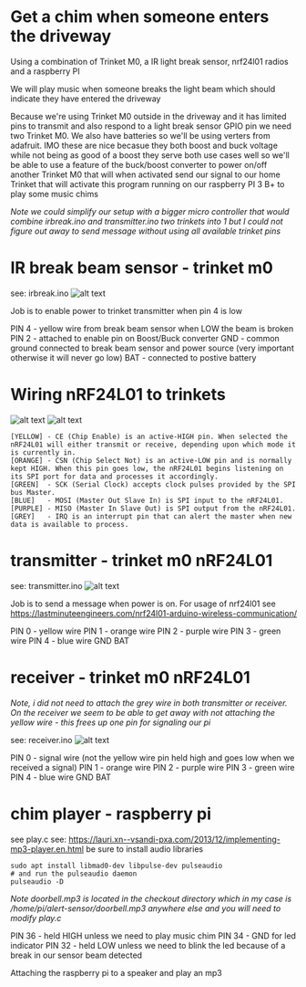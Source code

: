 # Get a chim when someone enters the driveway

Using a combination of Trinket M0, a IR light break sensor, nrf24l01 radios and a raspberry PI


We will play music when someone breaks the light beam which should indicate they have entered the driveway


Because we're using Trinket M0 outside in the driveway and it has limited pins to transmit and also respond to a 
light break sensor GPIO pin we need two Trinket M0.   We also have batteries so we'll be using verters from adafruit.
IMO these are nice becasue they both boost and buck voltage while not being as good of a boost they serve both use cases
well so we'll be able to use a feature of the buck/boost converter to power on/off another Trinket M0 that will when activated
send our signal to our home Trinket that will activate this program running on our raspberry PI 3 B+ to play some music chims

*Note we could simplify our setup with a bigger micro controller that would combine irbreak.ino and transmitter.ino two trinkets into 1 but I could not figure out away to send message without using all available trinket pins*

# IR break beam sensor - trinket m0 
see: irbreak.ino
![alt text](https://github.com/taf2/alert-sensor/blob/master/images/ir-break-beam.jpg?raw=true)

Job is to enable power to trinket transmitter when pin 4 is low

PIN 4 - yellow wire from break beam sensor when LOW the beam is broken
PIN 2 - attached to enable pin on Boost/Buck converter
GND   - common ground connected to break beam sensor and power source (very important otherwise it will never go low)
BAT   - connected to postive battery

# Wiring nRF24L01 to trinkets
![alt text](https://github.com/taf2/alert-sensor/blob/master/images/Pinout-nRF24L01-PA-LNA-External-Antenna-Wireless-Transceiver-Module.png?raw=true)
![alt text](https://github.com/taf2/alert-sensor/blob/master/images/nrf24l01-wiring.jpg?raw=true)

```
[YELLOW] - CE (Chip Enable) is an active-HIGH pin. When selected the nRF24L01 will either transmit or receive, depending upon which mode it is currently in.
[ORANGE] - CSN (Chip Select Not) is an active-LOW pin and is normally kept HIGH. When this pin goes low, the nRF24L01 begins listening on its SPI port for data and processes it accordingly.
[GREEN]  - SCK (Serial Clock) accepts clock pulses provided by the SPI bus Master.
[BLUE]   - MOSI (Master Out Slave In) is SPI input to the nRF24L01.
[PURPLE] - MISO (Master In Slave Out) is SPI output from the nRF24L01.
[GREY]   - IRQ is an interrupt pin that can alert the master when new data is available to process.
```

# transmitter - trinket m0 nRF24L01

see: transmitter.ino
![alt text](https://github.com/taf2/alert-sensor/blob/master/images/transmitter.jpg?raw=true)

Job is to send a message when power is on.  For usage of nrf24l01 see https://lastminuteengineers.com/nrf24l01-arduino-wireless-communication/

PIN 0 - yellow wire
PIN 1 - orange wire
PIN 2 - purple wire
PIN 3 - green wire
PIN 4 - blue wire
GND
BAT

# receiver - trinket m0 nRF24L01
*Note, i did not need to attach the grey wire in both transmitter or receiver.   On the receiver we seem to be able to get away with not attaching the yellow wire - this frees up one pin for signaling our pi*

see: receiver.ino
![alt text](https://github.com/taf2/alert-sensor/blob/master/images/receiver.jpg?raw=true)

PIN 0 - signal wire (not the yellow wire pin held high and goes low when we received a signal)
PIN 1 - orange wire
PIN 2 - purple wire
PIN 3 - green wire
PIN 4 - blue wire
GND
BAT

# chim player - raspberry pi

see play.c
see: https://lauri.xn--vsandi-pxa.com/2013/12/implementing-mp3-player.en.html
be sure to install audio libraries
```
sudo apt install libmad0-dev libpulse-dev pulseaudio
# and run the pulseaudio daemon
pulseaudio -D
```
*Note doorbell.mp3 is located in the checkout directory which in my case is /home/pi/alert-sensor/doorbell.mp3 anywhere else and you will need to modify play.c*

PIN 36 - held HIGH unless we need to play music chim
PIN 34 - GND for led indicator
PIN 32 - held LOW unless we need to blink the led because of a break in our sensor beam detected


Attaching the raspberry pi to a speaker and play an mp3
